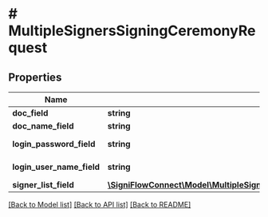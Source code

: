 # # MultipleSignersSigningCeremonyRequest

## Properties

Name | Type | Description | Notes
------------ | ------------- | ------------- | -------------
**doc_field** | **string** |  |
**doc_name_field** | **string** |  |
**login_password_field** | **string** | User&#39;s password. |
**login_user_name_field** | **string** | User&#39;s username. |
**signer_list_field** | [**\SigniFlowConnect\Model\MultipleSignersSigningCeremonyRequestSignerListField[]**](MultipleSignersSigningCeremonyRequestSignerListField.md) |  |

[[Back to Model list]](../../README.md#models) [[Back to API list]](../../README.md#endpoints) [[Back to README]](../../README.md)
